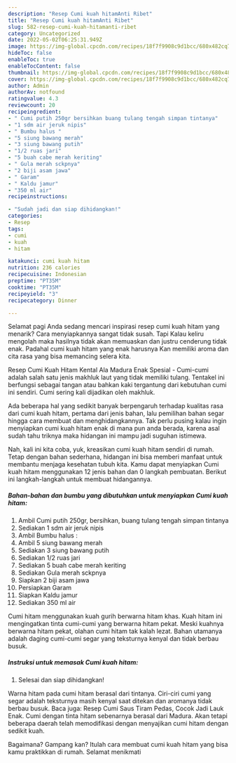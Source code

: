 ```yaml
---
description: "Resep Cumi kuah hitamAnti Ribet"
title: "Resep Cumi kuah hitamAnti Ribet"
slug: 582-resep-cumi-kuah-hitamanti-ribet
category: Uncategorized
date: 2022-05-02T06:25:31.949Z
image: https://img-global.cpcdn.com/recipes/18f7f9908c9d1bcc/680x482cq70/cumi-kuah-hitam-foto-resep-utama.jpg
hideToc: false
enableToc: true
enableTocContent: false
thumbnail: https://img-global.cpcdn.com/recipes/18f7f9908c9d1bcc/680x482cq70/cumi-kuah-hitam-foto-resep-utama.jpg
cover: https://img-global.cpcdn.com/recipes/18f7f9908c9d1bcc/680x482cq70/cumi-kuah-hitam-foto-resep-utama.jpg
author: Admin
authorAv: notfound
ratingvalue: 4.3
reviewcount: 20
recipeingredient:
- " Cumi putih 250gr bersihkan buang tulang tengah simpan tintanya"
- "1 sdm air jeruk nipis"
- " Bumbu halus "
- "5 siung bawang merah"
- "3 siung bawang putih"
- "1/2 ruas jari"
- "5 buah cabe merah keriting"
- " Gula merah sckpnya"
- "2 biji asam jawa"
- " Garam"
- " Kaldu jamur"
- "350 ml air"
recipeinstructions:

- "Sudah jadi dan siap dihidangkan!"
categories:
- Resep
tags:
- cumi
- kuah
- hitam

katakunci: cumi kuah hitam 
nutrition: 236 calories
recipecuisine: Indonesian
preptime: "PT35M"
cooktime: "PT35M"
recipeyield: "3"
recipecategory: Dinner

---
```



Selamat pagi Anda sedang mencari inspirasi resep cumi kuah hitam yang menarik? Cara menyiapkannya sangat tidak susah. Tapi Kalau keliru mengolah maka hasilnya tidak akan memuaskan dan justru cenderung tidak enak. Padahal cumi kuah hitam yang enak harusnya Kan memiliki aroma dan cita rasa yang bisa memancing selera kita.


Resep Cumi Kuah Hitam Kental Ala Madura Enak Spesial - Cumi-cumi adalah salah satu jenis makhluk laut yang tidak memiliki tulang. Tentakel ini berfungsi sebagai tangan atau bahkan kaki tergantung dari kebutuhan cumi ini sendiri. Cumi sering kali dijadikan oleh makhluk.

Ada beberapa hal yang sedikit banyak berpengaruh terhadap kualitas rasa dari cumi kuah hitam, pertama dari jenis bahan, lalu pemilihan bahan segar hingga cara membuat dan menghidangkannya. Tak perlu pusing kalau ingin menyiapkan cumi kuah hitam enak di mana pun anda berada, karena asal sudah tahu triknya maka hidangan ini mampu jadi suguhan istimewa.


Nah, kali ini kita coba, yuk, kreasikan cumi kuah hitam sendiri di rumah. Tetap dengan bahan sederhana, hidangan ini bisa memberi manfaat untuk membantu menjaga kesehatan tubuh kita. Kamu dapat menyiapkan Cumi kuah hitam menggunakan 12 jenis bahan dan 0 langkah pembuatan. Berikut ini langkah-langkah untuk membuat hidangannya.

<!--inarticleads1-->

##### Bahan-bahan dan bumbu yang dibutuhkan untuk menyiapkan Cumi kuah hitam:

1. Ambil  Cumi putih 250gr, bersihkan, buang tulang tengah simpan tintanya
1. Sediakan 1 sdm air jeruk nipis
1. Ambil  Bumbu halus :
1. Ambil 5 siung bawang merah
1. Sediakan 3 siung bawang putih
1. Sediakan 1/2 ruas jari
1. Sediakan 5 buah cabe merah keriting
1. Sediakan  Gula merah sckpnya
1. Siapkan 2 biji asam jawa
1. Persiapkan  Garam
1. Siapkan  Kaldu jamur
1. Sediakan 350 ml air


Cumi hitam menggunakan kuah gurih berwarna hitam khas. Kuah hitam ini mengingatkan tinta cumi-cumi yang berwarna hitam pekat. Meski kuahnya berwarna hitam pekat, olahan cumi hitam tak kalah lezat. Bahan utamanya adalah daging cumi-cumi segar yang teksturnya kenyal dan tidak berbau busuk. 

<!--inarticleads2-->

##### Instruksi untuk memasak Cumi kuah hitam:


1. Selesai dan siap dihidangkan!

Warna hitam pada cumi hitam berasal dari tintanya. Ciri-ciri cumi yang segar adalah teksturnya masih kenyal saat ditekan dan aromanya tidak berbau busuk. Baca juga: Resep Cumi Saus Tiram Pedas, Cocok Jadi Lauk Enak. Cumi dengan tinta hitam sebenarnya berasal dari Madura. Akan tetapi beberapa daerah telah memodifikasi dengan menyajikan cumi hitam dengan sedikit kuah. 

Bagaimana? Gampang kan? Itulah cara membuat cumi kuah hitam yang bisa kamu praktikkan di rumah. Selamat menikmati
